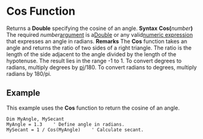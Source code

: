 
# Cos Function



Returns a  **Double** specifying the cosine of an angle.
 **Syntax**
 **Cos(**_number_**)**
The required  _number_[argument](b8bdf64f-5920-1ae9-16d0-b26d09524a30.md) is a[Double](b8bdf64f-5920-1ae9-16d0-b26d09524a30.md) or any valid[numeric expression](b8bdf64f-5920-1ae9-16d0-b26d09524a30.md) that expresses an angle in radians.
 **Remarks**
The  **Cos** function takes an angle and returns the ratio of two sides of a right triangle. The ratio is the length of the side adjacent to the angle divided by the length of the hypotenuse.
The result lies in the range -1 to 1.
To convert degrees to radians, multiply degrees by [pi](b8bdf64f-5920-1ae9-16d0-b26d09524a30.md)/180. To convert radians to degrees, multiply radians by 180/pi.

## Example

This example uses the  **Cos** function to return the cosine of an angle.


```
Dim MyAngle, MySecant
MyAngle = 1.3    ' Define angle in radians.
MySecant = 1 / Cos(MyAngle)    ' Calculate secant.


```


